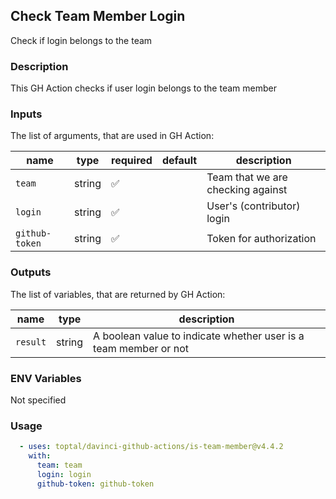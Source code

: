 ## Check Team Member Login

Check if login belongs to the team

### Description

This GH Action checks if user login belongs to the team member

### Inputs

The list of arguments, that are used in GH Action:

| name           | type   | required | default | description                       |
| -------------- | ------ | -------- | ------- | --------------------------------- |
| `team`         | string | ✅        |         | Team that we are checking against |
| `login`        | string | ✅        |         | User's (contributor) login        |
| `github-token` | string | ✅        |         | Token for authorization           |

### Outputs

The list of variables, that are returned by GH Action:

| name     | type   | description                                                      |
| -------- | ------ | ---------------------------------------------------------------- |
| `result` | string | A boolean value to indicate whether user is a team member or not |

### ENV Variables

Not specified

### Usage

```yaml
  - uses: toptal/davinci-github-actions/is-team-member@v4.4.2
    with:
      team: team
      login: login
      github-token: github-token
```
